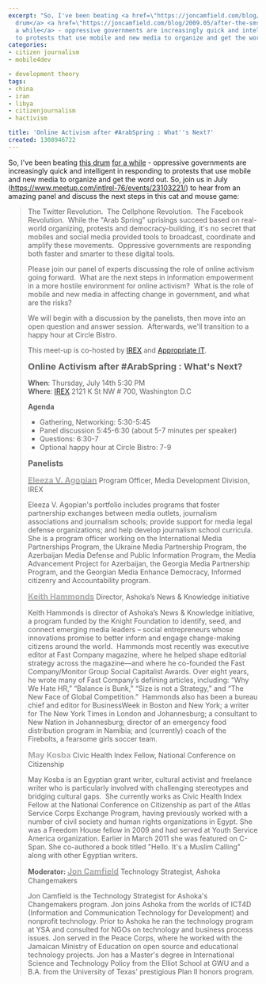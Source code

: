 ```yaml
---
excerpt: "So, I've been beating <a href=\"https://joncamfield.com/blog/2011.05/celebrating_world_press\">this
  drum</a> <a href=\"https://joncamfield.com/blog/2009.05/after-the-sms-honeymoon.html\">for
  a while</a> - oppressive governments are increasingly quick and intelligent in responding
  to protests that use mobile and new media to organize and get the word out."
categories:
- citizen journalism
- mobile4dev

- development theory
tags:
- china
- iran
- libya
- citizenjournalism
- hactivism

title: 'Online Activism after #ArabSpring : What''s Next?'
created: 1308946722
---
```

So, I've been beating <a href="https://joncamfield.com/blog/2011.05/celebrating-world-press">this drum</a> <a href="https://joncamfield.com/blog/2009.05/after-the-sms-honeymoon.html">for a while</a> - oppressive governments are increasingly quick and intelligent in responding to protests that use mobile and new media to organize and get the word out.  So, join us in July (https://www.meetup.com/intlrel-76/events/23103221/) to hear from an amazing panel and discuss the next steps in this cat and mouse game:

<blockquote><p>The Twitter Revolution. &nbsp;The Cellphone Revolution. &nbsp;The Facebook Revolution. &nbsp;While the "Arab Spring" uprisings succeed based on real-world organizing, protests and democracy-building, it's no secret that mobiles and social media provided tools to broadcast, coordinate and amplify these movements. &nbsp;Oppressive governments are responding both faster and smarter to these digital tools.</p>
<p>Please join our panel of experts discussing the role of online activism going forward. &nbsp;What are&nbsp;the next steps in information empowerment in a more hostile environment for online activism? &nbsp;What is the role of mobile and new media in affecting change in government, and what are the risks?</p>
<p>We will begin with a discussion by the panelists, then move into an open question and answer session. &nbsp;Afterwards, we'll transition to a happy hour at Circle Bistro.</p>
<p>This meet-up is co-hosted by <a href="https://www.irex.org/">IREX</a> and <a href="https://www.appropriateit.org/">Appropriate IT</a>.</p>
<p><span style="font-size: large;"><strong>Online Activism after #ArabSpring : What's Next?</strong></span></p>
<p><strong>When</strong>: Thursday, July 14th 5:30 PM<br /> <strong>Where</strong>: <a href="https://maps.google.com/maps/place?q=irex&amp;hl=en&amp;cid=965151554904428312">IREX</a> 2121 K St NW # 700, Washington D.C</p>
<p><strong>Agenda</strong></p>
<ul type="square">
<li>Gathering, Networking: 5:30-5:45</li>
<li>Panel discussion 5:45-6:30 (about 5-7 minutes per speaker)</li>
<li>Questions: 6:30-7</li>
<li>Optional happy hour at Circle Bistro: 7-9</li>
</ul>
<p><span style="font-size: medium;"><strong>Panelists</strong></span></p>
<p><strong><a href="https://www.irex.org/person/eleeza-v-agopian"><span style="font-size: medium; color: #aaaaaa;">Eleeza V. Agopian</span></a></strong> Program Officer, Media Development Division, IREX</p>
<p>Eleeza V. Agopian's portfolio includes programs that foster partnership exchanges between media outlets, journalism associations and journalism schools; provide support for media legal defense organizations; and help develop journalism school curricula. She is a program officer working on the International Media Partnerships Program, the Ukraine Media Partnership Program, the Azerbaijan Media Defense and Public Information Program, the Media Advancement Project for Azerbaijan, the Georgia Media Partnership Program, and the Georgian Media Enhance Democracy, Informed citizenry and Accountability program.</p>
<p><strong><a href="https://knowledge.ashoka.org/"><span style="font-size: medium; color: #aaaaaa;">Keith Hammonds</span></a></strong> Director, Ashoka&rsquo;s News &amp; Knowledge initiative</p>
<p>Keith Hammonds is director of Ashoka&rsquo;s News &amp; Knowledge initiative, a program funded by the Knight Foundation to identify, seed, and connect emerging media leaders &ndash; social entrepreneurs whose innovations promise to better inform and engage change-making citizens around the world. &nbsp;Hammonds most recently was executive editor at Fast Company magazine, where he helped shape editorial strategy across the magazine&mdash;and where he co-founded the Fast Company/Monitor Group Social Capitalist Awards. Over eight years, he wrote many of Fast Company&rsquo;s defining articles, including: &ldquo;Why We Hate HR,&rdquo; &ldquo;Balance is Bunk,&rdquo; &ldquo;Size is not a Strategy,&rdquo; and &ldquo;The New Face of Global Competition.&rdquo; &nbsp;Hammonds also has been a bureau chief and editor for BusinessWeek in Boston and New York; a writer for The New York Times in London and Johannesburg; a consultant to New Nation in Johannesburg; director of an emergency food distribution program in Namibia; and (currently) coach of the Firebolts, a fearsome girls soccer team.</p>
<p><span style="font-size: medium; color: #aaaaaa;"><strong>May Kosba</strong></span> Civic Health Index Fellow, National Conference on Citizenship</p>
<p>May Kosba is an Egyptian grant writer, cultural activist and freelance writer who is particularly involved with challenging stereotypes and bridging cultural gaps.&nbsp; She currently works as Civic Health Index Fellow at the National Conference on Citizenship as part of the Atlas Service Corps Exchange Program, having previously worked with a number of civil society and human rights organizations in Egypt. She was a Freedom House fellow in 2009 and had served at Youth Service America organization. Earlier in March 2011 she was featured on C-Span. She co-authored a book titled "Hello. It's a Muslim Calling" along with other Egyptian writers.</p>
<p><strong>Moderator: <a href="https://www.meetup.com/intlrel-76/events/23103221/changemakers.com/users/jon-camfield"><span style="color: #aaaaaa; font-size: medium;">Jon Camfield</span></a></strong> Technology Strategist, Ashoka Changemakers</p>
<p>Jon Camfield is the Technology Strategist for Ashoka's Changemakers program. Jon joins Ashoka from the worlds of ICT4D (Information and Communication Technology for Development) and nonprofit technology. Prior to Ashoka he ran the technology program at YSA and consulted for NGOs on technology and business process issues. Jon served in the Peace Corps, where he worked with the Jamaican Ministry of Education on open source and educational technology projects. Jon has a Master's degree in International Science and Technology Policy from the Elliot School at GWU and a B.A. from the University of Texas' prestigious Plan II honors program.</p>
</blockquote>
